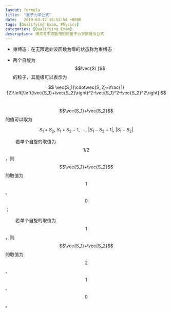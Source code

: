 ```yaml
---
layout: formula
title:  "量子力学公式"
date:   2019-03-17 15:52:54 +0800
tags: [Qualifying Exam, Physics]
categories: [Qualifying Exam]
description: 博资考中可能用到的量子力学原理与公式
---
```


* 束缚态：在无限远处波函数为零的状态称为束缚态

*  两个自旋为$$\vec{S\ }$$的粒子，其能级可以表示为

$$
\vec{S_1}\cdot\vec{S_2}=\frac{1}{2}\left[\left(\vec{S_1}+\vec{S_2}\right)^2-\vec{S_1}^2-\vec{S_2}^2\right]
$$

&nbsp;&nbsp;&nbsp;&nbsp;&nbsp;&nbsp;&nbsp;&nbsp;$$\vec{S_1}+\vec{S_2}$$的值可以取为

$$
S_1+S_2,\ S_1+S_2-1,\ \dotsb,\ \left|S_1-S_2+1\right|,\ \left|S_1-S_2\right|
$$

&nbsp;&nbsp;&nbsp;&nbsp;&nbsp;&nbsp;&nbsp;&nbsp;若单个自旋的取值为$$1/2$$，则$$\vec{S_1}+\vec{S_2}$$的取值为$$1$$、$$0$$；

&nbsp;&nbsp;&nbsp;&nbsp;&nbsp;&nbsp;&nbsp;&nbsp;若单个自旋的取值为$$1$$，则$$\vec{S_1}+\vec{S_2}$$的取值为$$2$$、$$1$$、$$0$$。